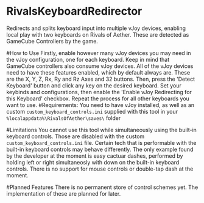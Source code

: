 # RivalsKeyboardRedirector
Redirects and splits keyboard input into multiple vJoy devices, enabling local play with two keyboards on Rivals of Aether. These are detected as GameCube Controllers by the game.

#How to Use
Firstly, enable however many vJoy devices you may need in the vJoy configuration, one for each keyboard. Keep in mind that GameCube controllers also consume vJoy devices. All of the vJoy devices need to have these features enabled, which by default always are. These are the X, Y, Z, Rx, Ry and Rz Axes and 32 buttons.
Then, press the 'Detect Keyboard' button and click any key on the desired keyboard. Set your keybinds and configurations, then enable the 'Enable vJoy Redirecting for this Keyboard' checkbox. Repeat the process for all other keyboards you want to use.
#Requirements:
You need to have vJoy installed, as well as an custom `custom_keyboard_controls.ini` supplied with this tool in your `%localappdata%\RivalsOfAether\saves\` folder

#Limitations
You cannot use this tool while simultaneously using the built-in keyboard controls. Those are disabled with the custom `custom_keyboard_controls.ini` file.
Certain tech that is performable with the built-in keyboard controls may behave differently. The only example found by the developer at the moment is easy cactuar dashes, performed by holding left or right simultaneosly with down on the built-in keyboard controls.
There is no support for mouse controls or double-tap dash at the moment.

#Planned Features
There is no permanent store of control schemes yet. The implementation of these are planned for later.
